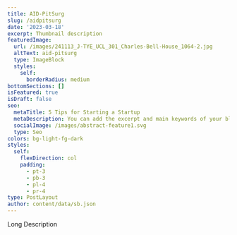 ```yaml
---
title: AID-PitSurg
slug: /aidpitsurg
date: '2023-03-18'
excerpt: Thumbnail description
featuredImage:
  url: /images/241113_J-TYE_UCL_301_Charles-Bell-House_1064-2.jpg
  altText: aid-pitsurg
  type: ImageBlock
  styles:
    self:
      borderRadius: medium
bottomSections: []
isFeatured: true
isDraft: false
seo:
  metaTitle: 5 Tips for Starting a Startup
  metaDescription: You can add the excerpt and main keywords of your blog post here.
  socialImage: /images/abstract-feature1.svg
  type: Seo
colors: bg-light-fg-dark
styles:
  self:
    flexDirection: col
    padding:
      - pt-3
      - pb-3
      - pl-4
      - pr-4
type: PostLayout
author: content/data/sb.json
---
```

Long Description
